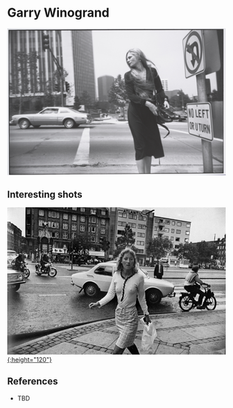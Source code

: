 
# Garry Winogrand

[![01](photos/garry-winogrand-01.jpg)](photos/garry-winogrand-01.jpg)

## Interesting shots

[![02](photos/garry-winogrand-02.jpg){:height="120"}](photos/garry-winogrand-02.jpg)

## References

* TBD
